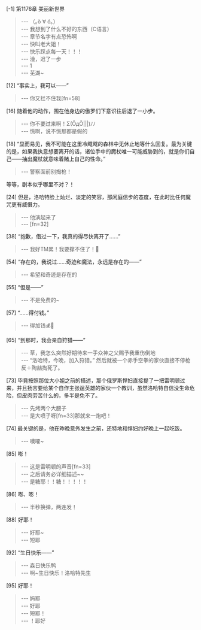 
[-1] 第1176章 美丽新世界
>--- （｡ò ∀ ó｡）<br>
>--- 我想到了什么不好的东西（C语言）<br>
>--- 章节名字有点恐怖啊<br>
>--- 快叫老大姐！<br>
>--- 快乐踩点每一天！！！<br>
>--- 淦，迟了一步<br>
>--- 1<br>
>--- 芜湖~<br>

[12] “事实上，我可以——”
>--- 你又拦不住我[fn=58]<br>

[16] 随着他的动作，围在他身边的傲罗们下意识往后退了一小步。
>--- 你不要过来啊！Σ(ŎдŎ|||)ﾉﾉ<br>
>--- 慌啊，说不慌那都是假的<br>

[18] “显而易见，我不可能在这里冷飕飕的森林中无休止地等什么回复。最为关键的是，如果我执意想要离开的话，诸位手中的魔杖唯一可能威胁到的，就是你们自己——抽出魔杖就意味着赌上自己的性命。”
>--- 警察面前别掏枪！

等等，剧本似乎哪里不对？！<br>

[24] 但是，洛哈特脸上灿烂、淡定的笑容，那闲庭信步的态度，在此时比任何魔咒更有威慑力。
>--- 他演起来了<br>
>--- [fn=32]<br>

[38] “抱歉，借过一下，我真的得尽快离开了……”
>--- 我好TM累！我要撑不住了！🐶<br>

[54] “存在的，我说过……奇迹和魔法，永远是存在的——”
>--- 希望和奇迹是存在的<br>

[55] “但是——”
>--- 不是免费的~<br>

[57] “……得付钱。”
>--- 得加钱💰🤨<br>

[65] “到那时，我会亲自狩猎——”
>--- 草，我怎么突然好期待来一手众神之父赐予我重伤倒地<br>
>--- “洛哈特，今晚，加入狩猎。”
然后就被一个赤手空拳的家伙直接不停枪反＋陶喆掏死了。<br>

[73] 毕竟按照那位大小姐之前的描述，那个俄罗斯悍妇直接提了一把雷明顿过来，并且扬言要给某个自作主张逞英雄的家伙一个教训，虽然洛哈特自信没生命危险，但皮肉劳苦什么的，多半是免不了。
>--- 先烤两个大腰子<br>
>--- 是大喷子呀[fn=33]那就来一炮吧！<br>

[74] 最关键的是，他在昨晚意外发生之前，还特地和悍妇约好晚上一起吃饭。
>--- 噢嚯~<br>

[85] 嘭！
>--- 这是雷明顿的声音[fn=33]<br>
>--- 之后请务必详细描述~~<br>
>--- 是糖耶！！糖！！！！！<br>

[86] 嘭、嘭！
>--- 半秒换弹，两连发！<br>

[88] 好耶！
>--- 好耶~<br>
>--- 短耶<br>

[92] “生日快乐——”
>--- 森日快乐鸭<br>
>--- 啊~生日快乐！洛哈特先生<br>

[95] 好耶！
>--- 妈耶<br>
>--- 好耶<br>
>--- 短耶！<br>
>--- ！耶好<br>
